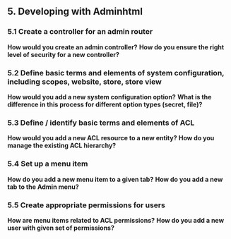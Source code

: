 ## 5. Developing with Adminhtml 

### 5.1 Create a controller for an admin router 
**How would you create an admin controller?**
**How do you ensure the right level of security for a new controller?** 

### 5.2 Define basic terms and elements of system configuration, including scopes, website, store, store view
**How would you add a new system configuration option?**
**What is the difference in this process for different option types (secret, file)?**

### 5.3 Define / identify basic terms and elements of ACL 
**How would you add a new ACL resource to a new entity?**
**How do you manage the existing ACL hierarchy?**

### 5.4 Set up a menu item 
**How do you add a new menu item to a given tab?**
**How do you add a new tab to the Admin menu?**

### 5.5 Create appropriate permissions for users
**How are menu items related to ACL permissions?**
**How do you add a new user with given set of permissions?**
